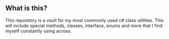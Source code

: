 ## What is this?

This repository is a vault for my most commonly used c# class utilities. This will include special methods, classes, interface, enums and more that I find myself constantly using across.